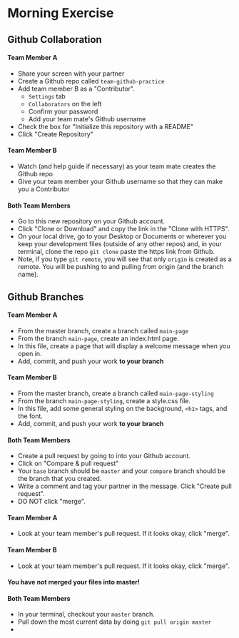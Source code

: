 # Morning Exercise

## Github Collaboration

#### Team Member A
- Share your screen with your partner
- Create a Github repo called `team-github-practice`
- Add team member B as a "Contributor".
    - `Settings` tab
    - `Collaborators` on the left
    - Confirm your password
    - Add your team mate's Github username
- Check the box for "Initialize this repository with a README"
- Click "Create Repository"

#### Team Member B
- Watch (and help guide if necessary) as your team mate creates the Github repo
- Give your team member your Github username so that they can make you a Contributor

#### Both Team Members
- Go to this new repository on your Github account.
- Click "Clone or Download" and copy the link in the "Clone with HTTPS".
- On your local drive, go to your Desktop or Documents or wherever you keep your development files (outside of any other repos) and, in your terminal, clone the repo `git clone` paste the https link from Github.
- Note, if you type `git remote`, you will see that only `origin` is created as a remote. You will be pushing to and pulling from origin (and the branch name).

## Github Branches

#### Team Member A
- From the master branch, create a branch called `main-page`
- From the branch `main-page`, create an index.html page. 
- In this file, create a page that will display a welcome message when you open in.
- Add, commit, and push your work **to your branch**

#### Team Member B
- From the master branch, create a branch called `main-page-styling`
- From the branch `main-page-styling`, create a style.css file. 
- In this file, add some general styling on the background, `<h1>` tags, and the font.
- Add, commit, and push your work **to your branch**

#### Both Team Members
- Create a pull request by going to into your Github account.
- Click on "Compare & pull request"
- Your `base` branch should be `master` and your `compare` branch should be the branch that you created.
- Write a comment and tag your partner in the message. Click "Create pull request".
- DO NOT click "merge".

#### Team Member A
- Look at your team member's pull request. If it looks okay, click "merge".

#### Team Member B
- Look at your team member's pull request. If it looks okay, click "merge".

#### You have not merged your files into master!

#### Both Team Members
- In your terminal, checkout your `master` branch.
- Pull down the most current data by doing `git pull origin master`
- 
